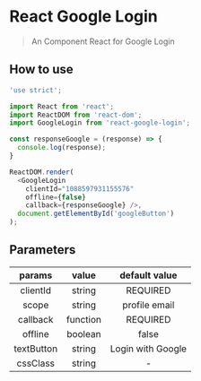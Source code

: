 # React Google Login

> An Component React for Google Login

## How to use

```js
'use strict';

import React from 'react';
import ReactDOM from 'react-dom';
import GoogleLogin from 'react-google-login';

const responseGoogle = (response) => {
  console.log(response);
}

ReactDOM.render(
  <GoogleLogin
    clientId="1088597931155576"
    offline={false}
    callback={responseGoogle} />,
  document.getElementById('googleButton')
);
```

## Parameters

|    params    |   value  |             default value            |
|:------------:|:--------:|:------------------------------------:|
|    clientId  |  string  |               REQUIRED               |
|     scope    |  string  |             profile email            |
|   callback   | function |               REQUIRED               |
|    offline   |  boolean |                 false                |
|   textButton |  string  |             Login with Google        |
|   cssClass   |  string  |                   -                  |
